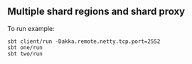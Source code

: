 ## Multiple shard regions and shard proxy

To run example:

```
sbt client/run -Dakka.remote.netty.tcp.port=2552
sbt one/run
sbt two/run
```
